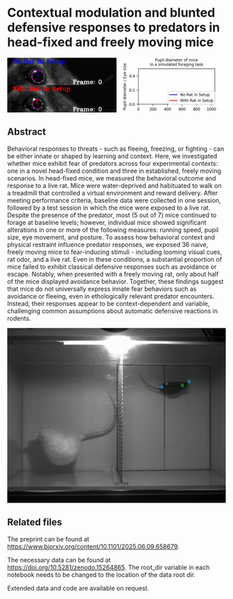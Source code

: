 # Contextual modulation and blunted defensive responses to predators in head-fixed and freely moving mice
![Visualization of the analysis done to compare pupil diameters.](./images/SimulatedForageAnalysis.gif)

## Abstract
Behavioral responses to threats - such as fleeing, freezing, or fighting - can be either innate or shaped by learning and context. Here, we investigated whether mice exhibit fear of predators across four experimental contexts: one in a novel head-fixed condition and three in established, freely moving scenarios. In head-fixed mice, we measured the behavioral outcome and response to a live rat. Mice were water-deprived and habituated to walk on a treadmill that controlled a virtual environment and reward delivery. After meeting performance criteria, baseline data were collected in one session, followed by a test session in which the mice were exposed to a live rat. Despite the presence of the predator, most (5 out of 7) mice continued to forage at baseline levels; however, individual mice showed significant alterations in one or more of the following measures: running speed, pupil size, eye movement, and posture. To assess how behavioral context and physical restraint influence predator responses, we exposed 36 naive, freely moving mice to fear-inducing stimuli - including looming visual cues, rat odor, and a live rat. Even in these conditions, a substantial proportion of mice failed to exhibit classical defensive responses such as avoidance or escape. Notably, when presented with a freely moving rat, only about half of the mice displayed avoidance behavior. Together, these findings suggest that mice do not universally express innate fear behaviors such as avoidance or fleeing, even in ethologically relevant predator encounters. Instead, their responses appear to be context-dependent and variable, challenging common assumptions about automatic defensive reactions in rodents.

![Top-down view of a mouse and a live rat in our enclosure during the rat presence experiment.](./images/TopDownRatPresence.png)

## Related files
The preprint can be found at https://www.biorxiv.org/content/10.1101/2025.06.09.658679.

The necessary data can be found at https://doi.org/10.5281/zenodo.15264865.
The root_dir variable in each notebook needs to be changed to the location of the data root dir.

Extended data and code are available on request.
